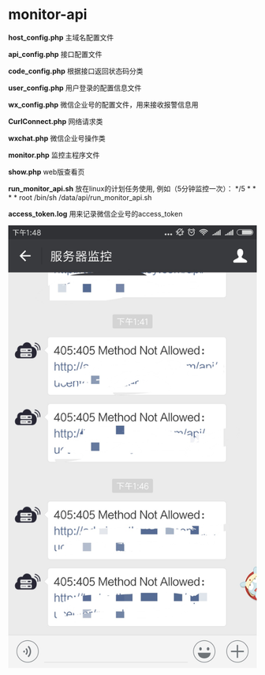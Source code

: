 # monitor-api


**host_config.php**
主域名配置文件

**api_config.php**
接口配置文件

**code_config.php**
根据接口返回状态码分类

**user_config.php**
用户登录的配置信息文件

**wx_config.php**
微信企业号的配置文件，用来接收报警信息用

**CurlConnect.php**
网络请求类

**wxchat.php**
微信企业号操作类

**monitor.php**
监控主程序文件

**show.php**
web版查看页

**run_monitor_api.sh**
放在linux的计划任务使用,
例如（5分钟监控一次）：
*/5  *  *  *  * root /bin/sh /data/api/run_monitor_api.sh

**access_token.log**
用来记录微信企业号的access_token

![image](https://github.com/hamdon/monitor-api/raw/master/screenshots/1.jpg)


